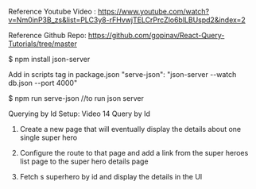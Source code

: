 Reference Youtube Video : https://www.youtube.com/watch?v=Nm0inP3B_zs&list=PLC3y8-rFHvwjTELCrPrcZlo6blLBUspd2&index=2

Reference Github Repo: https://github.com/gopinav/React-Query-Tutorials/tree/master

$ npm install json-server

Add in scripts tag in package.json "serve-json": "json-server --watch db.json --port 4000"

$ npm run serve-json //to run json server


Querying by Id Setup: Video 14 Query by Id

1. Create a new page that will eventually display the details about one single super hero

2. Configure the route to that page and add a link from the super heroes list page to the super hero details page

3. Fetch s superhero by id and display the details in the UI